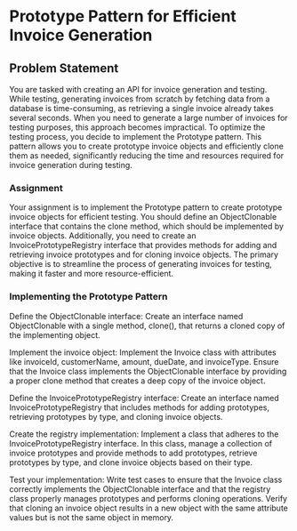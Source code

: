 #  Prototype Pattern for Efficient Invoice Generation
## Problem Statement
You are tasked with creating an API for invoice generation and testing. While testing, generating invoices from scratch
by fetching data from a database is time-consuming, as retrieving a single invoice already takes several seconds.
When you need to generate a large number of invoices for testing purposes, this approach becomes impractical.
To optimize the testing process, you decide to implement the Prototype pattern. This pattern allows you to create
prototype invoice objects and efficiently clone them as needed, significantly reducing the time and resources required
for invoice generation during testing.

### Assignment
Your assignment is to implement the Prototype pattern to create prototype invoice objects for efficient testing.
You should define an ObjectClonable interface that contains the clone method, which should be implemented by invoice
objects. Additionally, you need to create an InvoicePrototypeRegistry interface that provides methods for adding and
retrieving invoice prototypes and for cloning invoice objects. The primary objective is to streamline the process of
generating invoices for testing, making it faster and more resource-efficient.

### Implementing the Prototype Pattern
Define the ObjectClonable interface: Create an interface named ObjectClonable with a single method, clone(),
that returns a cloned copy of the implementing object.

 Implement the invoice object: Implement the Invoice class with attributes like invoiceId, customerName, amount,
dueDate, and invoiceType. Ensure that the Invoice class implements the ObjectClonable interface by providing a proper
clone method that creates a deep copy of the invoice object.

Define the InvoicePrototypeRegistry interface: Create an interface named InvoicePrototypeRegistry that includes methods
for adding prototypes, retrieving prototypes by type, and cloning invoice objects.

Create the registry implementation: Implement a class that adheres to the InvoicePrototypeRegistry interface. In this
class, manage a collection of invoice prototypes and provide methods to add prototypes, retrieve prototypes by type,
and clone invoice objects based on their type.

Test your implementation: Write test cases to ensure that the Invoice class correctly implements the ObjectClonable
interface and that the registry class properly manages prototypes and performs cloning operations. Verify that cloning
an invoice object results in a new object with the same attribute values but is not the same object in memory.
